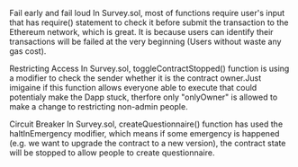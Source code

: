 Fail early and fail loud
In Survey.sol, most of functions require user's input that has require() statement to check it before submit the transaction to the Ethereum network, which is great. It is because users can identify their transactions will be failed at the very beginning (Users without waste any gas cost).

Restricting Access
In Survey.sol, toggleContractStopped() function is using a modifier to check the sender whether it is the contract owner.Just imigaine if this function allows everyone able to execute that could  potentialy make the Dapp stuck, therfore only "onlyOwner" is allowed to make a change to restricting non-admin people.

Circuit Breaker
In Survey.sol, createQuestionnaire() function has used the haltInEmergency modifier, which means if some emergency is happened (e.g. we want to upgrade the contract to a new version), the contract state will be stopped to allow people to create questionnaire.